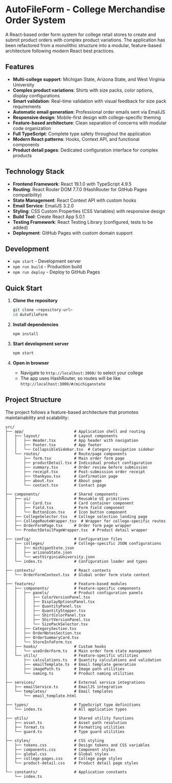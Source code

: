 # AutoFileForm - College Merchandise Order System

A React-based order form system for college retail stores to create and submit product orders with complex product variations. The application has been refactored from a monolithic structure into a modular, feature-based architecture following modern React best practices.

## Features
- **Multi-college support**: Michigan State, Arizona State, and West Virginia University
- **Complex product variations**: Shirts with size packs, color options, display configurations
- **Smart validation**: Real-time validation with visual feedback for size pack requirements
- **Automatic email generation**: Professional order emails sent via EmailJS
- **Responsive design**: Mobile-first design with college-specific theming
- **Feature-based architecture**: Clean separation of concerns with modular code organization
- **Full TypeScript**: Complete type safety throughout the application
- **Modern React patterns**: Hooks, Context API, and functional components
- **Product detail pages**: Dedicated configuration interface for complex products

## Technology Stack
- **Frontend Framework**: React 19.1.0 with TypeScript 4.9.5
- **Routing**: React Router DOM 7.7.0 (HashRouter for GitHub Pages compatibility)
- **State Management**: React Context API with custom hooks
- **Email Service**: EmailJS 3.2.0
- **Styling**: CSS Custom Properties (CSS Variables) with responsive design
- **Build Tool**: Create React App 5.0.1
- **Testing Framework**: React Testing Library (configured, tests to be added)
- **Deployment**: GitHub Pages with custom domain support

## Development
- `npm start` - Development server
- `npm run build` - Production build
- `npm run deploy` - Deploy to GitHub Pages

## Quick Start
1. **Clone the repository**
   ```bash
   git clone <repository-url>
   cd AutoFileForm
   ```

2. **Install dependencies**
   ```bash
   npm install
   ```

3. **Start development server**
   ```bash
   npm start
   ```

4. **Open in browser**
   - Navigate to `http://localhost:3000/` to select your college
   - The app uses HashRouter, so routes will be like `http://localhost:3000/#/michiganstate`



## Project Structure

The project follows a feature-based architecture that promotes maintainability and scalability:

```
src/
├── app/                      # Application shell and routing
│   ├── layout/               # Layout components
│   │   ├── Header.tsx        # App header with navigation
│   │   ├── Footer.tsx        # App footer
│   │   └── CollapsibleSidebar.tsx  # Category navigation sidebar
│   └── routes/               # Route/page components
│       ├── form.tsx          # Main order form page
│       ├── productDetail.tsx # Individual product configuration
│       ├── summary.tsx       # Order review before submission
│       ├── receipt.tsx       # Post-submission order receipt
│       ├── thankyou.tsx      # Confirmation page
│       ├── about.tsx         # About page
│       └── contact.tsx       # Contact page
│
├── components/               # Shared components
│   ├── ui/                   # Reusable UI primitives
│   │   ├── Card.tsx          # Card container component
│   │   ├── Field.tsx         # Form field component
│   │   └── ButtonIcon.tsx    # Icon button component
│   ├── CollegeSelector.tsx   # College selection landing page
│   ├── CollegeRouteWrapper.tsx  # Wrapper for college-specific routes
│   ├── OrderFormPage.tsx     # Order form page wrapper
│   └── ProductDetailPageWrapper.tsx  # Product detail wrapper
│
├── config/                   # Configuration files
│   ├── colleges/             # College-specific JSON configurations
│   │   ├── michiganState.json
│   │   ├── arizonaState.json
│   │   └── westVirginiaUniversity.json
│   └── index.ts              # Configuration loader and types
│
├── contexts/                 # React contexts
│   └── OrderFormContext.tsx  # Global order form state context
│
├── features/                 # Feature-based modules
│   ├── components/           # Feature-specific components
│   │   ├── panels/           # Product configuration panels
│   │   │   ├── ColorVersionPanel.tsx
│   │   │   ├── DisplayOptionsPanel.tsx
│   │   │   ├── QuantityPanel.tsx
│   │   │   ├── QuantityStepper.tsx
│   │   │   ├── ShirtColorPanel.tsx
│   │   │   ├── ShirtVersionPanel.tsx
│   │   │   └── SizePackSelector.tsx
│   │   ├── CategorySection.tsx
│   │   ├── OrderNotesSection.tsx
│   │   ├── OrderSummaryCard.tsx
│   │   └── StoreInfoForm.tsx
│   ├── hooks/                # Custom hooks
│   │   └── useOrderForm.ts   # Main order form state management
│   └── utils/                # Feature-specific utilities
│       ├── calculations.ts   # Quantity calculations and validation
│       ├── emailTemplate.ts  # Email template generation
│       ├── imagePath.ts      # Image path utilities
│       └── naming.ts         # Product naming utilities
│
├── services/                 # External service integrations
│   ├── emailService.ts       # EmailJS integration
│   └── templates/            # Email templates
│       └── email_template.html
│
├── types/                    # TypeScript type definitions
│   └── index.ts              # All application types
│
├── utils/                    # Shared utility functions
│   ├── asset.ts              # Asset path resolution
│   ├── format.ts             # Formatting utilities
│   └── guard.ts              # Type guard utilities
│
├── styles/                   # CSS styling
│   ├── tokens.css            # Design tokens and CSS variables
│   ├── components.css        # Component styles
│   ├── global.css            # Global styles
│   ├── college-pages.css     # College page styles
│   └── product-detail.css    # Product detail page styles
│
└── constants/                # Application constants
    └── index.ts
```
